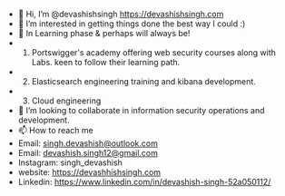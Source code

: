 - 👋 Hi, I’m @devashishsingh https://devashishsingh.com
- 👀 I’m interested in getting things done the best way I could :)
- 🌱 In Learning phase & perhaps will always be! 
- 1. Portswigger's academy offering web security courses along with Labs. keen to follow their learning path.
- 2. Elasticsearch engineering training and kibana development.
- 3. Cloud engineering
- 💞️ I’m looking to collaborate in information security operations and development.
- 📫 How to reach me 
- Email: singh.devashish@outlook.com
- Email: devashish.singh12@gmail.com
- Instagram: singh_devashish
- website: https://devashhishsingh.com
- Linkedin: https://www.linkedin.com/in/devashish-singh-52a050112/

<!---
devashishsingh/devashishsingh is a ✨ special ✨ repository because its `README.md` (this file) appears on your GitHub profile.
You can click the Preview link to take a look at your changes.
--->

